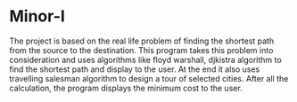 # Minor-I
The project is based on the real life problem of finding the shortest path from the source to the destination.
This program takes this problem into consideration and uses algorithms like floyd warshall, djkistra algorithm to find the shortest path and display to the user.
At the end it also uses travelling salesman algorithm to design a tour of selected cities.
After all the calculation, the program displays the minimum cost to the user.
